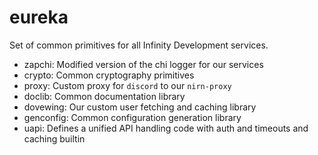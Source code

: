 # eureka

Set of common primitives for all Infinity Development services.

- zapchi: Modified version of the chi logger for our services
- crypto: Common cryptography primitives
- proxy: Custom proxy for `discord` to our `nirn-proxy`
- doclib: Common documentation library
- dovewing: Our custom user fetching and caching library
- genconfig: Common configuration generation library
- uapi: Defines a unified API handling code with auth and timeouts and caching builtin